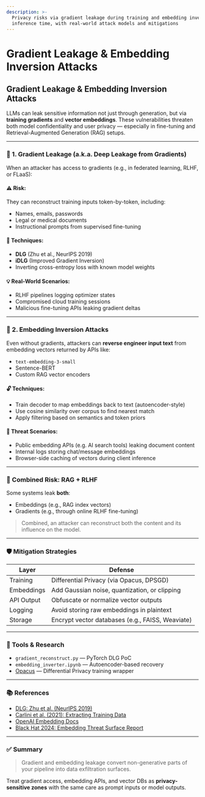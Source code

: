 ```yaml
---
description: >-
  Privacy risks via gradient leakage during training and embedding inversion at
  inference time, with real-world attack models and mitigations
---
```


# Gradient Leakage & Embedding Inversion Attacks

## Gradient Leakage & Embedding Inversion Attacks

LLMs can leak sensitive information not just through generation, but via **training gradients** and **vector embeddings**. These vulnerabilities threaten both model confidentiality and user privacy — especially in fine-tuning and Retrieval-Augmented Generation (RAG) setups.

***

### 🧠 1. Gradient Leakage (a.k.a. Deep Leakage from Gradients)

When an attacker has access to gradients (e.g., in federated learning, RLHF, or FLaaS):

#### ⚠️ Risk:

They can reconstruct training inputs token-by-token, including:

* Names, emails, passwords
* Legal or medical documents
* Instructional prompts from supervised fine-tuning

#### 🧪 Techniques:

* **DLG** (Zhu et al., NeurIPS 2019)
* **iDLG** (Improved Gradient Inversion)
* Inverting cross-entropy loss with known model weights

#### 💡 Real-World Scenarios:

* RLHF pipelines logging optimizer states
* Compromised cloud training sessions
* Malicious fine-tuning APIs leaking gradient deltas

***

### 🧬 2. Embedding Inversion Attacks

Even without gradients, attackers can **reverse engineer input text** from embedding vectors returned by APIs like:

* `text-embedding-3-small`
* Sentence-BERT
* Custom RAG vector encoders

#### 🔓 Techniques:

* Train decoder to map embeddings back to text (autoencoder-style)
* Use cosine similarity over corpus to find nearest match
* Apply filtering based on semantics and token priors

#### 🧨 Threat Scenarios:

* Public embedding APIs (e.g. AI search tools) leaking document content
* Internal logs storing chat/message embeddings
* Browser-side caching of vectors during client inference

***

### 🔄 Combined Risk: RAG + RLHF

Some systems leak **both**:

* Embeddings (e.g., RAG index vectors)
* Gradients (e.g., through online RLHF fine-tuning)

> Combined, an attacker can reconstruct both the content and its influence on the model.

***

### 🛡️ Mitigation Strategies

| Layer      | Defense                                          |
| ---------- | ------------------------------------------------ |
| Training   | Differential Privacy (via Opacus, DPSGD)         |
| Embeddings | Add Gaussian noise, quantization, or clipping    |
| API Output | Obfuscate or normalize vector outputs            |
| Logging    | Avoid storing raw embeddings in plaintext        |
| Storage    | Encrypt vector databases (e.g., FAISS, Weaviate) |

***

### 🔧 Tools & Research

* `gradient_reconstruct.py` — PyTorch DLG PoC
* `embedding_inverter.ipynb` — Autoencoder-based recovery
* [Opacus](https://opacus.ai) — Differential Privacy training wrapper

***

### 📚 References

* [DLG: Zhu et al. (NeurIPS 2019)](https://arxiv.org/abs/1906.08935)
* [Carlini et al. (2021): Extracting Training Data](https://arxiv.org/abs/2012.07805)
* [OpenAI Embedding Docs](https://platform.openai.com/docs/guides/embeddings)
* [Black Hat 2024: Embedding Threat Surface Report](https://blackhat.com/us-24/briefings/schedule/)

***

### ✅ Summary

> Gradient and embedding leakage convert non-generative parts of your pipeline into data exfiltration surfaces.

Treat gradient access, embedding APIs, and vector DBs as **privacy-sensitive zones** with the same care as prompt inputs or model outputs.
